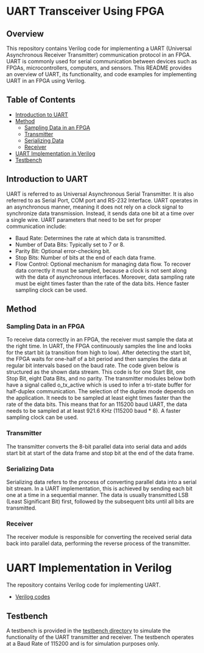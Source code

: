 # UART Transceiver Using FPGA

## Overview
This repository contains Verilog code for implementing a UART (Universal Asynchronous Receiver Transmitter) communication protocol in an FPGA. UART is commonly used for serial communication between devices such as FPGAs, microcontrollers, computers, and sensors. This README provides an overview of UART, its functionality, and code examples for implementing UART in an FPGA using Verilog.

## Table of Contents
- [Introduction to UART](#introduction-to-uart)
- [Method](#method)
  - [Sampling Data in an FPGA](#sampling-data-in-an-fpga)
  - [Transmitter](#transmitter)
  - [Serializing Data](#serializing-data)
  - [Receiver](#receiver)
- [UART Implementation in Verilog](#uart-implementation-in-verilog)
- [Testbench](#testbench)

## Introduction to UART
UART is referred to as Universal Asynchronous Serial Transmitter. It is also referred to as Serial Port, COM 
port and RS-232 Interface. UART operates in an asynchronous manner, meaning it does not rely on a 
clock signal to synchronize data transmission. Instead, it sends data one bit at a time over a single wire. 
UART parameters that need to be set for proper communication include:
- Baud Rate: Determines the rate at which data is transmitted.
- Number of Data Bits: Typically set to 7 or 8.
- Parity Bit: Optional error-checking bit.
- Stop Bits: Number of bits at the end of each data frame.
- Flow Control: Optional mechanism for managing data flow.
To recover data correctly it must be sampled, because a clock is not sent along with the data of 
asynchronous interfaces. Moreover, data sampling rate must be eight times faster than the rate of the 
data bits. Hence faster sampling clock can be used.

## Method

### Sampling Data in an FPGA
To receive data correctly in an FPGA, the receiver must sample the data at the right time. In UART, the 
FPGA continuously samples the line and looks for the start bit (a transition from high to low). After 
detecting the start bit, the FPGA waits for one-half of a bit period and then samples the data at regular 
bit intervals based on the baud rate.
The code given below is structured as the shown data stream. This code is for one Start Bit, one Stop Bit, 
eight Data Bits, and no parity. The transmitter modules below both have a signal called o_tx_active 
which is used to infer a tri-state buffer for half-duplex communication. The selection of the duplex mode 
depends on the application.
It needs to be sampled at least eight times faster than the rate of the data bits. This means that 
for an 115200 baud UART, the data needs to be sampled at at least 921.6 KHz (115200 baud * 
8). A faster sampling clock can be used.

### Transmitter
The transmitter converts the 8-bit parallel data into serial data and adds start bit at start of the data 
frame and stop bit at the end of the data frame.

### Serializing Data
Serializing data refers to the process of converting parallel data into a serial bit stream. In a UART 
implementation, this is achieved by sending each bit one at a time in a sequential manner. The data is 
usually transmitted LSB (Least Significant Bit) first, followed by the subsequent bits until all bits are 
transmitted.


### Receiver
The receiver module is responsible for converting the received serial data back into parallel data, performing the reverse process of the transmitter.

# UART Implementation in Verilog
The repository contains Verilog code for implementing UART. 

- [Verilog codes](https://github.com/Nusrath-Amana/UART-implementation-using-FPGA/commit/12f310066228b552daeaceacf767cada46db9be6)

## Testbench
A testbench is provided in the [testbench directory](https://github.com/Nusrath-Amana/UART-implementation-using-FPGA/tree/main/Verilog%20code/testbench) to simulate the functionality of the UART transmitter and receiver. The testbench operates at a Baud Rate of 115200 and is for simulation purposes only.
